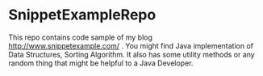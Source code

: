 # SnippetExampleRepo

This repo contains code sample of my blog http://www.snippetexample.com/ . 
You might find Java implementation of Data Structures, Sorting Algorithm. 
It also has some utility methods or any random thing that might be helpful to a Java Developer.
